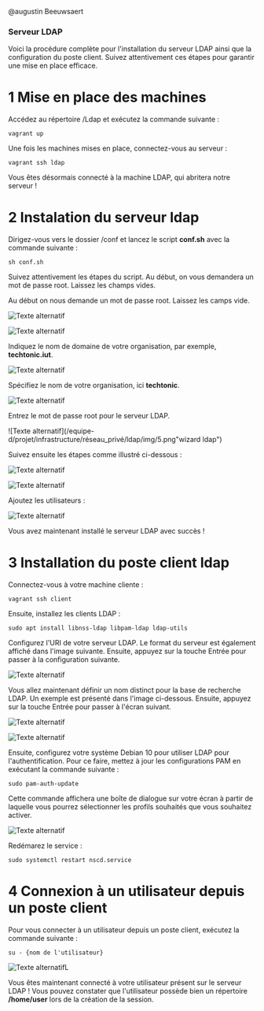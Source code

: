 @augustin Beeuwsaert

### Serveur LDAP

Voici la procédure complète pour l'installation du serveur LDAP ainsi que la configuration du poste client. Suivez attentivement ces étapes pour garantir une mise en place efficace.


# 1 Mise en place des machines 

Accédez au répertoire /Ldap et exécutez la commande suivante :

```
vagrant up 
```
Une fois les machines mises en place, connectez-vous au serveur : 

```
vagrant ssh ldap
```
Vous êtes désormais connecté à la machine LDAP, qui abritera notre serveur ! 

# 2 Instalation du serveur ldap  
Dirigez-vous vers le dossier /conf et lancez le script **conf.sh** avec la commande suivante :

```
sh conf.sh
```
Suivez attentivement les étapes du script. Au début, on vous demandera un mot de passe root. Laissez les champs vides.

Au début on nous demande un mot de passe root. Laissez les camps vide. 

![Texte alternatif](/equipe-d/projet/infrastructure/réseau_privé/ldap/img/1.png "wizard ldap")

![Texte alternatif](/equipe-d/projet/infrastructure/réseau_privé/ldap/img/2.png "wizard ldap")

Indiquez le nom de domaine de votre organisation, par exemple, **techtonic.iut**.

![Texte alternatif](/equipe-d/projet/infrastructure/réseau_privé/ldap/img/3.png "wizard ldap")

Spécifiez le nom de votre organisation, ici **techtonic**.

![Texte alternatif](/equipe-d/projet/infrastructure/réseau_privé/ldap/img/4.png "wizard ldap")

 Entrez le mot de passe root pour le serveur LDAP.
 
![Texte alternatif](/equipe-d/projet/infrastructure/réseau_privé/ldap/img/5.png"wizard ldap")

Suivez ensuite les étapes comme illustré ci-dessous :

![Texte alternatif](/equipe-d/projet/infrastructure/réseau_privé/ldap/img/6.png "wizard ldap")

![Texte alternatif](/equipe-d/projet/infrastructure/réseau_privé/ldap/img/7.png "wizard ldap")

Ajoutez les utilisateurs : 

![Texte alternatif](/equipe-d/projet/infrastructure/réseau_privé/ldap/img/8.png "wizard ldap")

Vous avez maintenant installé le serveur LDAP avec succès !

# 3 Installation du poste client ldap  

Connectez-vous à votre machine cliente :

```
vagrant ssh client
```
Ensuite, installez les clients LDAP :

```
sudo apt install libnss-ldap libpam-ldap ldap-utils 
```
Configurez l'URI de votre serveur LDAP. Le format du serveur est également affiché dans l'image suivante. Ensuite, appuyez sur la touche Entrée pour passer à la configuration suivante.

![Texte alternatif](/equipe-d/projet/infrastructure/réseau_privé/ldap/img/9.png "wizard ldap")

Vous allez maintenant définir un nom distinct pour la base de recherche LDAP. Un exemple est présenté dans l'image ci-dessous. Ensuite, appuyez sur la touche Entrée pour passer à l'écran suivant.

![Texte alternatif](/equipe-d/projet/infrastructure/réseau_privé/ldap/img/10.png "wizard ldap")

![Texte alternatif](/equipe-d/projet/infrastructure/réseau_privé/ldap/img/11.png "wizard ldap")

Ensuite, configurez votre système Debian 10 pour utiliser LDAP pour l'authentification. Pour ce faire, mettez à jour les configurations PAM en exécutant la commande suivante :
```
sudo pam-auth-update
```

Cette commande affichera une boîte de dialogue sur votre écran à partir de laquelle vous pourrez sélectionner les profils souhaités que vous souhaitez activer.

![Texte alternatif](/equipe-d/projet/infrastructure/réseau_privé/ldap/img/12.png "wizard ldap")

Redémarez le service : 

```
sudo systemctl restart nscd.service
```

# 4 Connexion à un utilisateur depuis un poste client 

Pour vous connecter à un utilisateur depuis un poste client, exécutez la commande suivante :

```
su - {nom de l'utilisateur}
```
![Texte alternatifL](/equipe-d/projet/infrastructure/réseau_privé/ldap/img/13.png "wizard ldap")

Vous êtes maintenant connecté à votre utilisateur présent sur le serveur LDAP ! Vous pouvez constater que l'utilisateur possède bien un répertoire **/home/user** lors de la création de la session.
